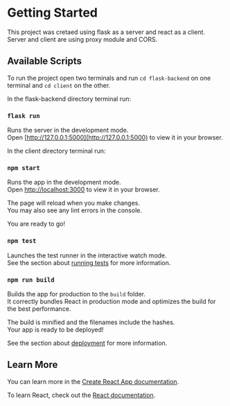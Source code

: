 # Getting Started 

This project was cretaed using flask as a server and react as a client. Server and client are using proxy module and CORS.

## Available Scripts

To run the project open two terminals and run `cd flask-backend` on one terminal and `cd client` on the other.

In the flask-backend directory terminal run:

### `flask run`

Runs the server in the development mode.\
Open [http://127.0.0.1:5000](http://127.0.0.1:5000) to view it in your browser.


In the client directory terminal run:

### `npm start`

Runs the app in the development mode.\
Open [http://localhost:3000](http://localhost:3000) to view it in your browser.

The page will reload when you make changes.\
You may also see any lint errors in the console.


You are ready to go!


### `npm test`

Launches the test runner in the interactive watch mode.\
See the section about [running tests](https://facebook.github.io/create-react-app/docs/running-tests) for more information.

### `npm run build`

Builds the app for production to the `build` folder.\
It correctly bundles React in production mode and optimizes the build for the best performance.

The build is minified and the filenames include the hashes.\
Your app is ready to be deployed!

See the section about [deployment](https://facebook.github.io/create-react-app/docs/deployment) for more information.

## Learn More

You can learn more in the [Create React App documentation](https://facebook.github.io/create-react-app/docs/getting-started).

To learn React, check out the [React documentation](https://reactjs.org/).


